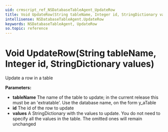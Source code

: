 ```yaml
---
uid: crmscript_ref_NSDatabaseTableAgent_UpdateRow
title: Void UpdateRow(String tableName, Integer id, StringDictionary values)
intellisense: NSDatabaseTableAgent.UpdateRow
keywords: NSDatabaseTableAgent, UpdateRow
so.topic: reference
---
```


# Void UpdateRow(String tableName, Integer id, StringDictionary values)

Update a row in a table

**Parameters:**
 - **tableName** The name of the table to update; in the current release this must be an 'extratable'. Use the database name, on the form y_aTable
 - **id** The id of the row to update
 - **values** A StringDictionary with the values to update. You do not need to specify all the values in the table. The omitted ones will remain unchanged
